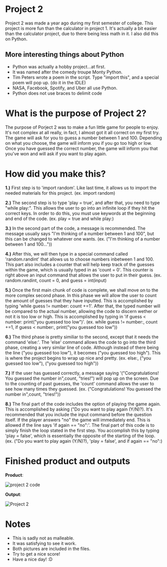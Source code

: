 # Project 2

Project 2 was made a year ago during my first semester of college. This project is more fun than the calculator in project 1. It's actually a bit easier than
the calculator project, due to there being less math in it. I also did this on Python.


## More interesting things about Python

- Python was actually a hobby project...at first.
- It was named after the comedy troupe Monty Python.
- Tim Peters wrote a poem in the script. Type "import this", and a special poem will pop up. (do it in the IDLE)
- NASA, Facebook, Spotify, and Uber all use Python.
- Python does not use braces to delimit code

# What is the purpose of Project 2?

The purpose of Porject 2 was to make a fun little game for people to enjoy. It's not complex at all really, in fact, I almost got it all correct on my first try. The game
will ask for you to guess a number between 1 and 100. Depending on what you choose, the game will inform you if you go too high or low. Once you have guessed the correct 
number, the game will inform you that you've won and will ask if you want to play again.

# How did you make this?

**1.)** First step is to 'import random'. Like last time, it allows us to import the needed materials for this project.
(ex. import random)

**2.)** The second step is to type 'play = true', and after that, you need to type "while play:". This allows the user to go into an infinite loop if they hit the correct
keys. In order to do this, you must use keywords at the beginning and end of the code. 
(ex. play = true and while play:)

**3.)** In the second part of the code, a message is recommended. The message usually says "I'm thinking of a number between 1 and 100", but this can be changed to whatever one wants. 
(ex. ("I'm thinking of a number between 1 and 100..."))

**4.)** After this, we will then type in a special command called 'random.randint' that allows us to choose numbers inbetween 1 and 100. This part also includes a counter that will help keep track of the guesses within the game, which is usually typed in as 'count = 0'. This counter is right above an input command that allows the user to put in their guess. 
(ex. random.randint, count = 0, and guess = int(input)

**5.)** Once the first main chunk of code is complete, we shall move on to the more complex second phase. In this phase we will allow the user to count the amount of guesses 
that they have inputted. This is accomplished by typing 'while guess != number: count +=1'. After that, the typed number will be compared to the actual number, allowing the code to discern wether or not it is too low or high. This is accomplished by typing in 'if guess < number: print("you guessed too low")'.
(ex. while guess != number:, count +=1, if guess < number:, print("you guessed too low"))

**6.)** The third phase is pretty similiar to the second, except that it needs the command 'else:'. The 'else' command allows the code to go into the third phase, creating a very similar line of code. Although instead of there being the line ("you guessed too low"), it becomes ("you guessed too high"). This is where the project begins to wrap up nice and pretty. 
(ex. else:, ("you guessed too low"), ("you guessed too high"))

**7.)** If the user has guessed correctly, a message saying '("Congratulations! You guessed the number in",count, "tries!") will pop up on the screen. Due to the counting of past guesses, the 'count' command allows the user to see how many times they guessed. 
(ex. ("Congratulations! You guessed the number in",count, "tries!"))

**8.)** The final part of the code includes the option of playing the game again. This is accomplished by asking ("Do you want to play again (Y/N)?). It's recommended that you include the input command before the question itself. If the player answers "no" the game will immediately end. This is allowed if the line says 'if again == "no":'. The final part of this code is to simply finish the loop stated in the first step. You accomplish this by typing 'play = false', which is essentially the opposite of the starting of the loop.
(ex. ("Do you want to play again (Y/N)?), 'play = false', and if again == "no":)

# Finished product and outputs

**Product**:

![project 2 code](https://user-images.githubusercontent.com/79774762/109440988-90515900-79f9-11eb-85d9-6c21c185db2d.png)

**Output**:

![Project 2](https://user-images.githubusercontent.com/79774762/109441075-dc040280-79f9-11eb-9f03-3cc890d25d50.png)


# Notes

- This is sadly not as malleable.
- It was satisfying to see it work.
- Both pictures are included in the files.
- Try to get a nice score!
- Have a nice day! :D


 
